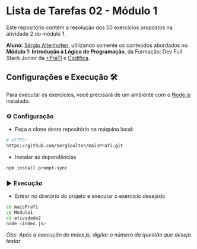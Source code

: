 # Lista de Tarefas 02 - Módulo 1

Este repositório contém a resolução dos 50 exercícios propostos na atividade 2 do módulo 1.

**Aluno:** [Sérgio Altenhofen](https://github.com/Sergioalten), utilizando somente os conteúdos abordados no **Módulo 1: Introdução à Lógica de Programação**, da Formação: Dev Full Stack Junior da [+PraTI](https://www.maisprati.com.br/) e [Codifica](https://www.codificaedu.com.br/).


## Configurações e Execução 🛠️

Para executar os exercícios, você precisará de um ambiente com o [Node.js](https://nodejs.org/) instalado.

### ⚙️ Configuração

- Faça o clone deste repositório na máquina local:

```bash
# HTTPS:
https://github.com/Sergioalten/maisPraTi.git

```

- Instalar as dependências

```bash
npm install prompt-sync
```

### ▶️ Execução

- Entrar no diretório do projeto e executar o exercicio desejado

```bash
cd maisPraTi
cd Modulo1
cd atividade2
node <index.js>
```

_Obs: Após a execução do index.js, digitar o número da questão que deseja testar_

